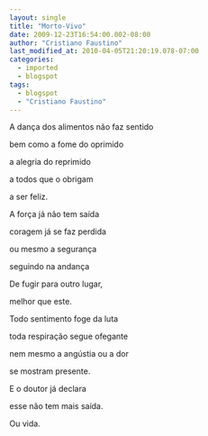 ```yaml
---
layout: single
title: "Morto-Vivo"
date: 2009-12-23T16:54:00.002-08:00
author: "Cristiano Faustino"
last_modified_at: 2010-04-05T21:20:19.078-07:00
categories:
  - imported
  - blogspot
tags:
  - blogspot
  - "Cristiano Faustino"
---
```


A dança dos alimentos não faz sentido

bem como a fome do oprimido

a alegria do reprimido

a todos que o obrigam

a ser feliz.



A força já não tem saída

coragem já se faz perdida

ou mesmo a segurança

seguindo na andança

De fugir para outro lugar,

melhor que este.



Todo sentimento foge da luta

toda respiração segue ofegante

nem mesmo a angústia ou a dor

se mostram presente.

E o doutor já declara

esse não tem mais saída.

Ou vida.